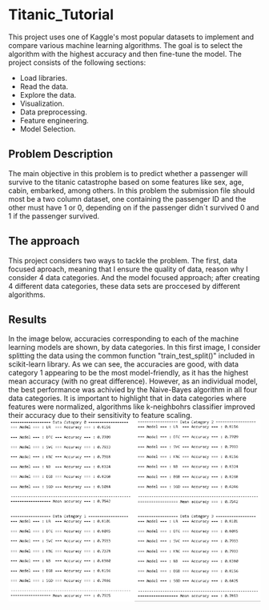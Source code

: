 # Titanic_Tutorial
This project uses one of Kaggle's most popular datasets to implement and compare various machine learning algorithms. The goal is to select the algorithm with the highest accuracy and then fine-tune the model.
The project consists of the following sections:
* Load libraries.
* Read the data.
* Explore the data.
* Visualization.
* Data preprocessing.
* Feature engineering.
* Model Selection.
## Problem Description
The main objective in this problem is to predict whether a passenger will survive to the titanic catastrophe based on some features like sex, age, cabin, embarked, among others. In this problem the submission file should most be a two column dataset, one containing the passenger ID and the other must have 1 or 0, depending on if the passenger didn´t survived 0 and 1 if the passenger survived.
## The approach
This project considers two ways to tackle the problem. The first, data focused aproach, meaning that I ensure the quality of data, reason why I consider 4 data categories. And the model focused approach; after creating 4 different data categories, these data sets are proccesed by different algorithms.
## Results
In the image below, accuracies corresponding to each of the machine learning models are shown, by data categories. In this first image, I consider splitting the data using the common function "train_test_split()" included in scikit-learn library. As we can see, the accuracies are good, with data category 1 appearing to be the most model-friendly, as it has the highest mean accuracy (with no great difference). However, as an individual model, the best performance was achivied by the Naive-Bayes algorithm in all four data categories. It is important to highlight that in data categories where features were normalized, algorithms like k-neighbohrs classifier improved their accuracy due to their sensitivity to feature scaling. 
![Accuracy for each data category, considering normal splitting](images/models_ss.png)
